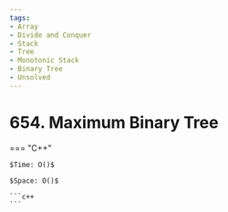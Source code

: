 ```yaml
---
tags:
- Array
- Divide and Conquer
- Stack
- Tree
- Monotonic Stack
- Binary Tree
- Unsolved
---
```



# 654. Maximum Binary Tree

=== "C++"

    $Time: O()$

    $Space: O()$

    ```c++
    ```